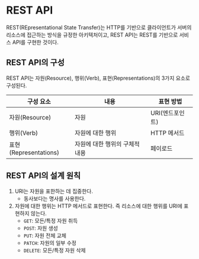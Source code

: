 # REST API

REST(REpresentational State Transfer)는 HTTP를 기반으로 클라이언트가 서버의 리소스에 접근하는 방식을 규정한 아키텍처이고, REST API는 REST를 기반으로 서비스 API를 구현한 것이다.

## REST API의 구성

REST API는 자원(Resource), 행위(Verb), 표현(Representations)의 3가지 요소로 구성된다.

| 구성 요소             | 내용                           | 표현 방법       |
| --------------------- | ------------------------------ | --------------- |
| 자원(Resource)        | 자원                           | URI(엔드포인트) |
| 행위(Verb)            | 자원에 대한 행위               | HTTP 메서드     |
| 표현(Representations) | 자원에 대한 행위의 구체적 내용 | 페이로드        |

## REST API의 설계 원칙

1. URI는 자원을 표한하는 데 집중한다.
   - 동사보다는 명사를 사용한다.
2. 자원에 대한 행위는 HTTP 메서드로 표현한다. 즉 리소스에 대한 행위를 URI에 표현하지 않는다.
   - `GET`: 모든/특정 자원 취득
   - `POST`: 자원 생성
   - `PUT`: 자원 전체 교체
   - `PATCH`: 자원의 일부 수정
   - `DELETE`: 모든/특정 자원 삭제
